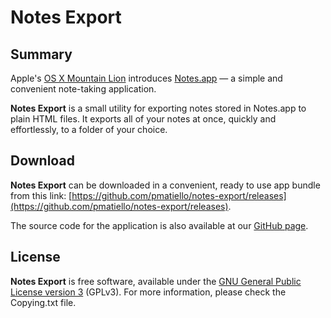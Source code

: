 # Notes Export

## Summary

Apple's [OS X Mountain Lion](http://www.apple.com/osx/) introduces [Notes.app](http://www.apple.com/osx/whats-new/features.html#notes) — a simple and convenient note-taking application.

**Notes Export** is a small utility for exporting notes stored in Notes.app to plain HTML files. It exports all of your notes at once, quickly and effortlessly, to a folder of your choice.

## Download

**Notes Export** can be downloaded in a convenient, ready to use app bundle from this link: [https://github.com/pmatiello/notes-export/releases](https://github.com/pmatiello/notes-export/releases).

The source code for the application is also available at our [GitHub page](https://github.com/pmatiello/notes-export).

## License

**Notes Export** is free software, available under the [GNU General Public License version 3](http://www.gnu.org/licenses/gpl-3.0-standalone.html) (GPLv3). For more information, please check the Copying.txt file.
